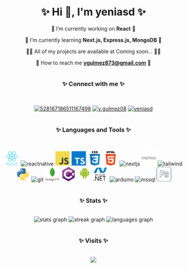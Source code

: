 <h1 align="center">✨ Hi 👋, I'm yeniasd ✨</h1>
<div align="center">

🔭 I’m currently working on **React** 🔭

🔎 I’m currently learning **Next.js, Express.js, MongoDB** 🔎

👨‍💻 All of my projects are available at Coming soon... 👨‍💻<!--[yeniasd.vercel.app](yeniasd.vercel.app)-->

📨 How to reach me **ygulmez873@gmail.com** 📨

<div/>
  
#

<h3 align="center">✨ Connect with me ✨</h3>

<br/>

<p align="center">
  <a href="https://discord.gg/528167186511167498" target="blank">
    <img align="center" src="https://cdn.prod.website-files.com/6257adef93867e50d84d30e2/653714c174fc6c8bbea73caf_636e0a69f118df70ad7828d4_icon_clyde_blurple_RGB.svg" alt="528167186511167498" height="30" width="30" /></a>

  <a href="https://instagram.com/y.gulmez08" target="blank">
    <img align="center" src="https://raw.githubusercontent.com/rahuldkjain/github-profile-readme-generator/master/src/images/icons/Social/instagram.svg" alt="y.gulmez08" height="30" width="40" /></a>

  <a href="https://linkedin.com/in/yeniasd" target="blank">
    <img align="center" src="https://raw.githubusercontent.com/rahuldkjain/github-profile-readme-generator/master/src/images/icons/Social/linked-in-alt.svg" alt="yeniasd" height="30" width="40" /></a>
</p>

#

<h3 align="center">✨ Languages and Tools ✨</h3>

<br/>

<p align="center">
  <img alt="react" width="40" height="40" src="https://raw.githubusercontent.com/devicons/devicon/master/icons/react/react-original-wordmark.svg"/>
  <img alt="reactnative" width="40" height="40" src="https://reactnative.dev/img/header_logo.svg"/>
  <img alt="javascript" width="40" height="40" src="https://raw.githubusercontent.com/devicons/devicon/master/icons/javascript/javascript-original.svg"/>
  <img alt="typescript" width="40" height="40" src="https://raw.githubusercontent.com/devicons/devicon/master/icons/typescript/typescript-original.svg"/>
  <img alt="css3" width="40" height="40" src="https://raw.githubusercontent.com/devicons/devicon/master/icons/css3/css3-original-wordmark.svg"/>
  <img alt="html5" width="40" height="40" src="https://raw.githubusercontent.com/devicons/devicon/master/icons/html5/html5-original-wordmark.svg"/>
  <img alt="nextjs" width="40" height="40" src="https://cdn.worldvectorlogo.com/logos/nextjs-2.svg"/>
  <img alt="express" width="40" height="40" src="https://raw.githubusercontent.com/devicons/devicon/master/icons/express/express-original-wordmark.svg"/>
  <img alt="tailwind" width="40" height="40" src="https://www.vectorlogo.zone/logos/tailwindcss/tailwindcss-icon.svg"/>
  <img alt="python" width="40" height="40" src="https://raw.githubusercontent.com/devicons/devicon/master/icons/python/python-original.svg"/>
  <img alt="git" width="40" height="40" src="https://www.vectorlogo.zone/logos/git-scm/git-scm-icon.svg"/>
  <img alt="mongodb" width="40" height="40" src="https://raw.githubusercontent.com/devicons/devicon/master/icons/mongodb/mongodb-original-wordmark.svg"/>
  <img alt="csharp" width="40" height="40" src="https://raw.githubusercontent.com/devicons/devicon/master/icons/csharp/csharp-original.svg"/>
  <img alt="android" width="40" height="40" src="https://raw.githubusercontent.com/devicons/devicon/master/icons/android/android-original-wordmark.svg"/>
  <img alt="dotnet" width="40" height="40" src="https://raw.githubusercontent.com/devicons/devicon/master/icons/dot-net/dot-net-original-wordmark.svg"/>
  <img alt="arduino" width="40" height="40" src="https://cdn.worldvectorlogo.com/logos/arduino-1.svg"/>
  <img alt="mssql" width="40" height="40" src="https://www.svgrepo.com/show/303229/microsoft-sql-server-logo.svg"/>
  <img alt="photoshop" width="40" height="40" src="https://raw.githubusercontent.com/devicons/devicon/master/icons/photoshop/photoshop-line.svg"/>
</p>

#

<h3 align="center">✨ Stats ✨</h3>

<br/>

<div align="center">
  <img src="https://github-readme-stats.vercel.app/api?username=yeniasd&theme=midnight-purple&show_icons=true&hide_border=false&count_private=false" height="150" alt="stats graph"/>
  <img src="https://github-readme-streak-stats.herokuapp.com/?user=yeniasd&theme=midnight-purple&hide_border=false" height="150" alt="streak graph"/>
  <img src="https://github-readme-stats.vercel.app/api/top-langs/?username=yeniasd&theme=midnight-purple&show_icons=true&hide_border=false&layout=compact" height="150" alt="languages graph"/>
</div>

#

<h3 align="center">✨ Visits ✨</h3>

<br/>

<div align="center">
  <img src="https://profile-counter.glitch.me/yeniasd/count.svg?"/>
</div>

